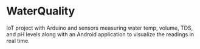 # WaterQuality
IoT project with Arduino and sensors measuring water temp, volume, TDS, and pH levels along with an Android application to visualize the readings in real time. 
